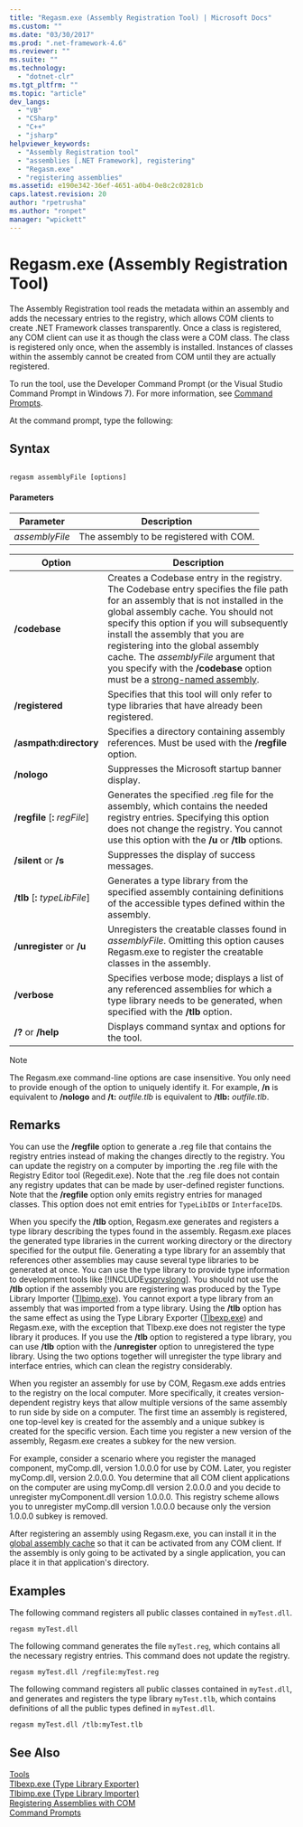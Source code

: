 ```yaml
---
title: "Regasm.exe (Assembly Registration Tool) | Microsoft Docs"
ms.custom: ""
ms.date: "03/30/2017"
ms.prod: ".net-framework-4.6"
ms.reviewer: ""
ms.suite: ""
ms.technology: 
  - "dotnet-clr"
ms.tgt_pltfrm: ""
ms.topic: "article"
dev_langs: 
  - "VB"
  - "CSharp"
  - "C++"
  - "jsharp"
helpviewer_keywords: 
  - "Assembly Registration tool"
  - "assemblies [.NET Framework], registering"
  - "Regasm.exe"
  - "registering assemblies"
ms.assetid: e190e342-36ef-4651-a0b4-0e8c2c0281cb
caps.latest.revision: 20
author: "rpetrusha"
ms.author: "ronpet"
manager: "wpickett"
---
```

# Regasm.exe (Assembly Registration Tool)
The Assembly Registration tool reads the metadata within an assembly and adds the necessary entries to the registry, which allows COM clients to create .NET Framework classes transparently. Once a class is registered, any COM client can use it as though the class were a COM class. The class is registered only once, when the assembly is installed. Instances of classes within the assembly cannot be created from COM until they are actually registered.  
  
 To run the tool, use the Developer Command Prompt (or the Visual Studio Command Prompt in Windows 7). For more information, see [Command Prompts](../../../docs/framework/tools/developer-command-prompt-for-visual-studio.md).  
  
 At the command prompt, type the following:  
  
## Syntax  
  
```  
  
regasm assemblyFile [options]  
```  
  
#### Parameters  
  
|Parameter|Description|  
|---------------|-----------------|  
|*assemblyFile*|The assembly to be registered with COM.|  
  
|Option|Description|  
|------------|-----------------|  
|**/codebase**|Creates a Codebase entry in the registry. The Codebase entry specifies the file path for an assembly that is not installed in the global assembly cache. You should not specify this option if you will subsequently install the assembly that you are registering into the global assembly cache. The *assemblyFile* argument that you specify with the **/codebase** option must be a [strong-named assembly](../../../docs/framework/app-domains/strong-named-assemblies.md).|  
|**/registered**|Specifies that this tool will only refer to type libraries that have already been registered.|  
|**/asmpath:directory**|Specifies a directory containing assembly references. Must be used with the **/regfile** option.|  
|**/nologo**|Suppresses the Microsoft startup banner display.|  
|**/regfile** [**:** *regFile*]|Generates the specified .reg file for the assembly, which contains the needed registry entries. Specifying this option does not change the registry. You cannot use this option with the **/u** or **/tlb** options.|  
|**/silent** or **/s**|Suppresses the display of success messages.|  
|**/tlb** [**:** *typeLibFile*]|Generates a type library from the specified assembly containing definitions of the accessible types defined within the assembly.|  
|**/unregister** or **/u**|Unregisters the creatable classes found in *assemblyFile*. Omitting this option causes Regasm.exe to register the creatable classes in the assembly.|  
|**/verbose**|Specifies verbose mode; displays a list of any referenced assemblies for which a type library needs to be generated, when specified with the **/tlb** option.|  
|**/?** or **/help**|Displays command syntax and options for the tool.|  
  
> [!NOTE]
>  The Regasm.exe command-line options are case insensitive. You only need to provide enough of the option to uniquely identify it. For example, **/n** is equivalent to **/nologo** and **/t:** *outfile.tlb* is equivalent to **/tlb:** *outfile.tlb*.  
  
## Remarks  
 You can use the **/regfile** option to generate a .reg file that contains the registry entries instead of making the changes directly to the registry. You can update the registry on a computer by importing the .reg file with the Registry Editor tool (Regedit.exe). Note that the .reg file does not contain any registry updates that can be made by user-defined register functions.  Note that the **/regfile** option only emits registry entries for managed classes.  This option does not emit entries for `TypeLibID`s or `InterfaceID`s.  
  
 When you specify the **/tlb** option, Regasm.exe generates and registers a type library describing the types found in the assembly. Regasm.exe places the generated type libraries in the current working directory or the directory specified for the output file. Generating a type library for an assembly that references other assemblies may cause several type libraries to be generated at once. You can use the type library to provide type information to development tools like [!INCLUDE[vsprvslong](../../../includes/vsprvslong-md.md)]. You should not use the **/tlb** option if the assembly you are registering was produced by the Type Library Importer ([Tlbimp.exe](../../../docs/framework/tools/tlbimp-exe-type-library-importer.md)). You cannot export a type library from an assembly that was imported from a type library. Using the **/tlb** option has the same effect as using the Type Library Exporter ([Tlbexp.exe](../../../docs/framework/tools/tlbexp-exe-type-library-exporter.md)) and Regasm.exe, with the exception that Tlbexp.exe does not register the type library it produces.  If you use the **/tlb** option to registered a type library, you can use **/tlb** option with the **/unregister** option to unregistered the type library. Using the two options together will unregister the type library and interface entries, which can clean the registry considerably.  
  
 When you register an assembly for use by COM, Regasm.exe adds entries to the registry on the local computer. More specifically, it creates version-dependent registry keys that allow multiple versions of the same assembly to run side by side on a computer. The first time an assembly is registered, one top-level key is created for the assembly and a unique subkey is created for the specific version. Each time you register a new version of the assembly, Regasm.exe creates a subkey for the new version.  
  
 For example, consider a scenario where you register the managed component, myComp.dll, version 1.0.0.0 for use by COM. Later, you register myComp.dll, version 2.0.0.0. You determine that all COM client applications on the computer are using myComp.dll version 2.0.0.0 and you decide to unregister myComponent.dll version 1.0.0.0. This registry scheme allows you to unregister myComp.dll version 1.0.0.0 because only the version 1.0.0.0 subkey is removed.  
  
 After registering an assembly using Regasm.exe, you can install it in the [global assembly cache](../../../docs/framework/app-domains/gac.md) so that it can be activated from any COM client. If the assembly is only going to be activated by a single application, you can place it in that application's directory.  
  
## Examples  
 The following command registers all public classes contained in `myTest.dll`.  
  
```  
regasm myTest.dll  
```  
  
 The following command generates the file `myTest.reg`, which contains all the necessary registry entries. This command does not update the registry.  
  
```  
regasm myTest.dll /regfile:myTest.reg  
```  
  
 The following command registers all public classes contained in `myTest.dll`, and generates and registers the type library `myTest.tlb`, which contains definitions of all the public types defined in `myTest.dll`.  
  
```  
regasm myTest.dll /tlb:myTest.tlb  
```  
  
## See Also  
 [Tools](../../../docs/framework/tools/tools.md)   
 [Tlbexp.exe (Type Library Exporter)](../../../docs/framework/tools/tlbexp-exe-type-library-exporter.md)   
 [Tlbimp.exe (Type Library Importer)](../../../docs/framework/tools/tlbimp-exe-type-library-importer.md)   
 [Registering Assemblies with COM](../../../docs/framework/interop/registering-assemblies-with-com.md)   
 [Command Prompts](../../../docs/framework/tools/developer-command-prompt-for-visual-studio.md)